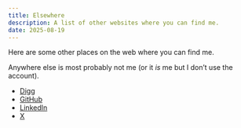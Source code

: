 ```yaml
---
title: Elsewhere
description: A list of other websites where you can find me.
date: 2025-08-19
---
```


Here are some other places on the web where you can find me.

Anywhere else is most probably not me (or it *is* me but I don’t use the account).

* [Digg](https://beta.digg.com/@ra)
* [GitHub](https://github.com/rubenarakelyan)
* [LinkedIn](https://www.linkedin.com/in/rubenarakelyan/)
* [X](https://x.com/rubeythursday)
